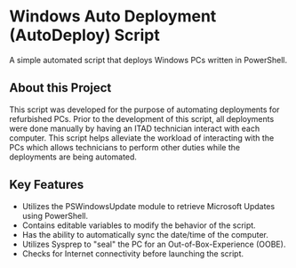 <!-- Project Name and Description-->
# Windows Auto Deployment (AutoDeploy) Script

<!-- Brief Description -->
A simple automated script that deploys Windows PCs written in PowerShell.

<!-- About this Project -->
## About this Project
This script was developed for the purpose of automating deployments for refurbished PCs. Prior to the development of this script, all deployments were done manually by having an ITAD technician interact with each computer. This script helps alleviate the workload of interacting with the PCs which allows technicians to perform other duties while the deployments are being automated.

<!-- Features -->
## Key Features
- Utilizes the PSWindowsUpdate module to retrieve Microsoft Updates using PowerShell.
- Contains editable variables to modify the behavior of the script.
- Has the ability to automatically sync the date/time of the computer.
- Utilizes Sysprep to "seal" the PC for an Out-of-Box-Experience (OOBE).
- Checks for Internet connectivity before launching the script.
